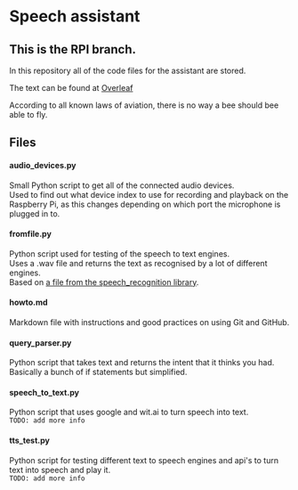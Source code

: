 # Speech assistant
## This is the RPI branch.
In this repository all of the code files for the assistant are stored.

The text can be found at [Overleaf](https://www.overleaf.com/read/sfsdgrsfgmfb)

According to all known laws of aviation, there is no way a bee should bee able to fly.

## Files

#### audio_devices.py
Small Python script to get all of the connected audio devices.  
Used to find out what device index to use for recording and playback on the Raspberry Pi, as this changes depending on which port the microphone is plugged in to.


#### fromfile.py
Python script used for testing of the speech to text engines.  
Uses a .wav file and returns the text as recognised by a lot of different engines.  
Based on [a file from the speech_recognition library](https://github.com/Uberi/speech_recognition/blob/master/examples/audio_transcribe.py).


#### howto.md
Markdown file with instructions and good practices on using Git and GitHub.


#### query_parser.py
Python script that takes text and returns the intent that it thinks you had.  
Basically a bunch of if statements but simplified.


#### speech_to_text.py
Python script that uses google and wit.ai to turn speech into text.  
`TODO: add more info`


#### tts_test.py
Python script for testing different text to speech engines and api's to turn text into speech and play it.  
`TODO: add more info`

